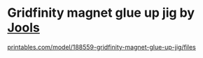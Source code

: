 # Gridfinity magnet glue up jig by [Jools](https://www.printables.com/@Jools_255228)

[printables.com/model/188559-gridfinity-magnet-glue-up-jig/files](https://www.printables.com/model/188559-gridfinity-magnet-glue-up-jig/files)

